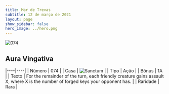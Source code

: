 ```yaml
---
title: Mar de Trevas
subtitle: 12 de março de 2021
layout: page
show_sidebar: false
hero_image: ../hero.png
---
```


![074](https://cdn.keyforgegame.com/media/card_front/pt/496_074_M93435582FCF_pt.png)

## Aura Vingativa

|----|----|
| Número | 074 |
| Casa | ![Sanctum](https://archonarcana.com/images/thumb/c/c7/Sanctum.png/22px-Sanctum.png "Santuário") |
| Tipo | Ação |
| Bônus | 1A |
| Texto | For the remainder of the turn, each friendly creature gains assault X, where X is the number of forged keys your opponent has. |
| Raridade | Rara |
